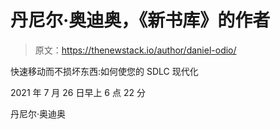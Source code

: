 # 丹尼尔·奥迪奥，《新书库》的作者

> 原文：<https://thenewstack.io/author/daniel-odio/>

快速移动而不损坏东西:如何使您的 SDLC 现代化

2021 年 7 月 26 日早上 6 点 22 分

丹尼尔·奥迪奥